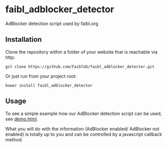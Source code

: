 faibl_adblocker_detector
========================

AdBlocker detection script used by faibl.org


Installation
------------

Clone the repository within a folder of your website that is reachable via http:

    git clone https://github.com/FaiblUG/faibl_adblocker_detector.git

Or just run from your project root:

    bower install faibl_adblocker_detector

Usage
-----

To see a simple example how our AdBlocker detection script can be used, see [demo.html](demo.html).

What you will do with the information (AdBlocker enabled/ AdBlocker not enabled) is totally up to you and can be controlled by a javascript callback method.
